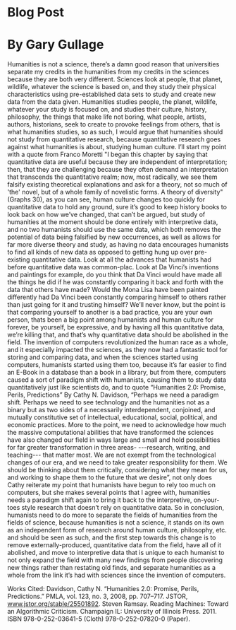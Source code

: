 # Blog Post
# By Gary Gullage

Humanities is not a science, there’s a damn good reason that universities separate my credits in the humanities from my credits in the sciences because they are both very different. Sciences look at people, that planet, wildlife, whatever the science is based on, and they study their physical characteristics using pre-established data sets to study and create new data from the data given. Humanities studies people, the planet, wildlife, whatever your study is focused on, and studies their culture, history, philosophy, the things that make life not boring, what people, artists, authors, historians, seek to create to provoke feelings from others, that is what humanities studies, so as such, I would argue that humanities should not study from quantitative research, because quantitative research goes against what humanities is about, studying human culture.
I’ll start my point with a quote from Franco Moretti "I began this chapter by saying that quantitative data are useful because they are independent of interpretation; then, that they are challenging because they often demand an interpretation that transcends the quantitative realm; now, most radically, we see them falsify existing theoretical explanations and ask for a theory, not so much of 'the' novel, but of a whole family of novelistic forms. A theory of diversity" (Graphs 30), as you can see, human culture changes too quickly for quantitative data to hold any ground, sure it’s good to keep history books to look back on how we’ve changed, that can’t be argued, but study of humanities at the moment should be done entirely with interpretive data, and no two humanists should use the same data, which both removes the potential of data being falsified by new occurrences, as well as allows for far more diverse theory and study, as having no data encourages humanists to find all kinds of new data as opposed to getting hung up over pre-existing quantitative data.  Look at all the advances that humanists had before quantitative data was common-plac. Look at Da Vinci’s inventions and paintings for example, do you think that Da Vinci would have made all the things he did if he was constantly comparing it back and forth with the data that others have made? Would the Mona Lisa have been painted differently had Da Vinci been constantly comparing himself to others rather than just going for it and trusting himself? We’ll never know, but the point is that comparing yourself to another is a bad practice, you are your own person, thats been a big point among humanists and human culture for forever, be yourself, be expressive, and by having all this quantitative data, we’re killing that, and that’s why quantitative data should be abolished in the field.
The invention of computers revolutionized the human race as a whole, and it especially impacted the sciences, as they now had a fantastic tool for storing and comparing data, and when the sciences started using computers, humanists started using them too, because it’s far easier to find an E-Book in a database than a book in a library, but from there, computers caused a sort of paradigm shift with humanists, causing them to study data quantitatively just like scientists do, and to quote “Humanities 2.0: Promise, Perils, Predictions” By Cathy N. Davidson, “Perhaps we need a paradigm shift. Perhaps we need to see technology and the humanities not as a binary but as two sides of a necessarily interdependent, conjoined, and mutually constitutive set of intellectual, educational, social, political, and economic practices. More to the point, we need to acknowledge how much the massive computational abilities that have transformed the sciences have also changed our field in ways large and small and hold possibilities for far greater transformation in three areas- ---research, writing, and teaching--- that matter most. We are not exempt from the technological changes of our era, and we need to take greater responsibility for them. We should be thinking about them critically, considering what they mean for us, and working to shape them to the future that we desire”, not only does Cathy reiterate my point that humanists have begun to rely too much on computers, but she makes several points that I agree with, humanities needs a paradigm shift again to bring it back to the interpretive, on-your-toes style research that doesn’t rely on quantitative data.
So in conclusion, humanists need to do more to separate the fields of humanities from the fields of science, because humanities is not a science, it stands on its own as an independent form of research around human culture, philosophy, etc. and should be seen as such, and the first step towards this change is to remove externally-produced, quantitative data from the field, have all of it abolished, and move to interpretive data that is unique to each humanist to not only expand the field with many new findings from people discovering new things rather than restating old finds, and separate humanities as a whole from the link it’s had with sciences since the invention of computers.

Works Cited:
Davidson, Cathy N. “Humanities 2.0: Promise, Perils, Predictions.” PMLA, vol. 123, no. 3, 2008, pp. 707–717. JSTOR, www.jstor.org/stable/25501892.
Steven Ramsay. Reading Machines: Toward an Algorithmic Criticism. Champaign IL: University of Illinois Press. 2011. ISBN 978-0-252-03641-5 (Cloth) 978-0-252-07820-0 (Paper).

